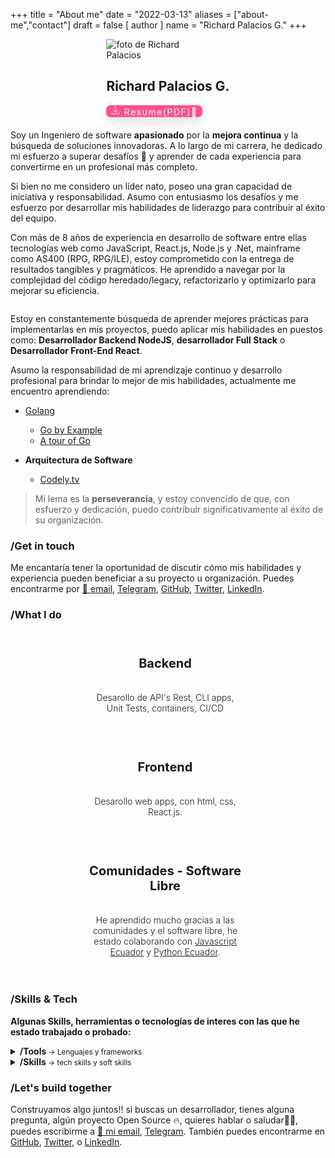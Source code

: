 +++
title = "About me"
date = "2022-03-13"
aliases = ["about-me","contact"]
draft = false
[ author ]
  name = "Richard Palacios G."
+++

<div class="me">
<div class="card">
<div class="me-photo" >
   <img  src="https://i.imgur.com/UjDA3gZ.png" alt="foto de Richard Palacios" >
</div>
<h2>Richard Palacios G.</h2>
<a class="cv" href='https://drive.google.com/file/d/14z8pl6PViWUA9_DdM1DughaQ48Qdaobr/view' target='_blank'>
<svg xmlns="http://www.w3.org/2000/svg" fill="none" viewBox="0 0 24 24" stroke-width="1.5" stroke="currentColor" aria-hidden="true" data-slot="icon" class="h-5 w-5"><path stroke-linecap="round" stroke-linejoin="round" d="M3 16.5v2.25A2.25 2.25 0 0 0 5.25 21h13.5A2.25 2.25 0 0 0 21 18.75V16.5M16.5 12 12 16.5m0 0L7.5 12m4.5 4.5V3"></path></svg>
Resume(PDF)📄
</a>
</div>

   <div class="me-content">
Soy un Ingeniero de software <strong>apasionado</strong> por la <strong>mejora continua</strong> y la búsqueda de soluciones innovadoras. A lo largo de mi carrera, he dedicado mi esfuerzo a superar desafíos 💪 y aprender de cada experiencia para convertirme en un profesional más completo.

  Si bien no me considero un líder nato, poseo una gran capacidad de iniciativa y responsabilidad. Asumo con entusiasmo los desafíos y me esfuerzo por desarrollar mis habilidades de liderazgo para contribuir al éxito del equipo.

Con más de 8 años de experiencia en desarrollo de software entre ellas tecnologías web como JavaScript, React.js, Node.js y .Net, mainframe como AS400 (RPG, RPG/ILE), estoy comprometido con la entrega de resultados tangibles y pragmáticos. He aprendido a navegar por la complejidad del código heredado/legacy, refactorizarlo y optimizarlo para mejorar su eficiencia.

   </div>
</div>

Estoy en constantemente búsqueda de aprender mejores prácticas para implementarlas en mis proyectos, puedo aplicar mis habilidades en puestos como:
<strong>Desarrollador Backend NodeJS</strong>, <strong>desarrollador Full Stack</strong> o <strong>Desarrollador Front-End React</strong>.

Asumo la responsabilidad de mi aprendizaje continuo y desarrollo profesional para brindar lo mejor de mis habilidades, actualmente me encuentro aprendiendo:

- <a href="https://go.dev/" target="_blank">Golang</a>
  - [Go by Example](https://gobyexample.com/)
  - [A tour of Go](https://go.dev/tour/list)
   
- **Arquitectura de Software**
   - [Codely.tv](https://codely.com/cursos?utm_source=youtube&utm_medium=social&utm_campaign=course-launch&utm_content=ddd)



> Mi lema es la **perseverancia**, y estoy convencido de que, con esfuerzo y dedicación, puedo contribuir significativamente al éxito de su organización.

### /Get in touch

Me encantaría tener la oportunidad de discutir cómo mis habilidades y experiencia pueden beneficiar a su proyecto u organización.
Puedes encontrarme por [📧 email](apalaciosg91@gmail.com), [Telegram](https://t.me/rpalaciosg), [GitHub](https://github.com/rpalaciosg), [Twitter](https://twitter.com/rpalaciosg_),  [LinkedIn](https://www.linkedin.com/in/richardpalaciosgarcia/).


<!--<a class="cv" href='https://drive.google.com/file/d/14z8pl6PViWUA9_DdM1DughaQ48Qdaobr/view' target='_blank'>Resume(PDF)📄</a>-->

### /What I do

<!--Disfruto de javascript, Node.js, linux y comunidades Open Source. Desarrollo webs y aplicaciones con backends y frontends modernos.-->

<div class="slate-column-container">
<div class="slate-column">
   <div class="slate-column-item">
      <p class="slate-header"><strong>Backend</strong></p>
      <p class="slate-content"><span>Desarollo de API's Rest, CLI apps, Unit Tests, containers, CI/CD</span></p>
   </div>

   <div class="slate-column-item">
      <p class="slate-header"><strong>Frontend</strong></p>
      <p class="slate-content"><span>Desarollo web apps, con html, css, React.js.</span></p>
   </div>

   <div class="slate-column-item">
      <p class="slate-header"><strong>Comunidades - Software Libre</strong></p>
      <p class="slate-content"><span>He aprendido mucho gracias a las comunidades y el software libre, he estado colaborando con <a href="http://javascript.ec/" target="_blank">Javascript Ecuador</a> y <a href="https://python.ec/" target="_blank">Python Ecuador</a>.</span></p>
   </div>
</div>
</div>

### /Skills & Tech
**Algunas Skills, herramientas o tecnologías de interes con las que he estado trabajado o probado:**

<details>
<summary> <strong>/Tools</strong><small> -> Lenguajes y frameworks</small></summary>
<p>
<kbd>HTML</kbd> <kbd>CSS(Flexbox/Grid)</kbd> <kbd>Git(Github/Gitlab)</kbd> <kbd>Javascript(ES6+)</kbd> <kbd>Node.js</kbd> <kbd>Express</kbd> <kbd>React.js</kbd> <kbd>Gatsby.js</kbd> <kbd>Figma</kbd> <kbd>SASS</kbd> <kbd>Tailwind CSS</kbd> <kbd>Bootstrap</kbd> <kbd>MySQL</kbd> <kbd>MongoDB</kbd> <kbd>C#</kbd> <kbd>RPG/ILE (AS400 IBMi)</kbd> <kbd>Hugo</kbd> <kbd>Docker</kbd>
</p>
</details>
<details>
<summary> <strong>/Skills</strong><small> -> tech skills y soft skills</small></summary>
<kbd>Web Development</kbd> <kbd>Backend Development</kbd> <kbd>Responsive Design</kbd> <kbd>Frontend Development</kbd> <kbd>self-taught person</kbd> <kbd>Empathy</kbd> <kbd>Teamwork</kbd> <kbd>Continuous learning</kbd> <kbd>Continuous improvement</kbd> <kbd>Open-source Software</kbd> <kbd>Containers</kbd> <kbd>Linux</kbd> <kbd>Fluent English(in progress)</kbd>
</details>

### /Let's build together

Construyamos algo juntos!! si buscas un desarrollador, tienes alguna pregunta, algún proyecto Open Source 🔥, quieres hablar o saludar👋🏽, puedes escribirme a [📧 mi email](apalaciosg91@gmail.com), [Telegram](https://t.me/rpalaciosg). También puedes encontrarme en [GitHub](https://github.com/rpalaciosg), [Twitter](https://twitter.com/rpalaciosg_), o [LinkedIn](https://www.linkedin.com/in/richardpalaciosgarcia/).

<style>.me{display: flex; flex-direction: row; flex-wrap: wrap; justify-content: space-around; gap:20px;  width:100%;} .me-photo{align-self:auto; max-width:150px; max-heigh:150px;} .me-content {width:590px; max-width:100%;} kbd {background-color: #eee;border-radius: 3px;border: 1px solid #b4b4b4;box-shadow: 0 1px 1px rgba(0, 0, 0, .2), 0 2px 0 0 rgba(255, 255, 255, .7) inset;color: #333;display: inline-block;font-size: .85em;font-weight: 700;line-height: 1;padding: 2px 4px;white-space: nowrap;} .cv {background-color: #fe5186;border-radius: 7px;border: none;box-shadow: 0px 8px 15px rgba(0, 0, 0, 0.1);transition: all 0.3s ease 0s;color: #fff;display: inline-block;letter-spacing: 1.5px;text-decoration: none;padding:0 7px; position: right;}.cv svg {width: 16px;height: 16px;}.cv:hover {background-color: #fe5186;box-shadow: 0px 15px 20px rgba(254, 81, 134, 0.4);color: #fff;transform: translateY(-7px);} .slate-column-container{display:flex; justify-content:center;} .slate-column{display: flex; flex-wrap:wrap;flex-direction: row; align-items: stretch; justify-content: center; position: relative; min-height:216px; }.slate-column-item{display: flex; flex-direction: column; justify-content:center; align-item: flex-start;width:259px; padding: 20px 15px;}.slate-header{width:250px; max-width: min(100%, 600px); text-align: center; font-size:20px; mobile-font-size:16px;}.slate-content{width:250px;,ax-width: min(100%,600px); text-align: center;font-weight: 300;}</style>
